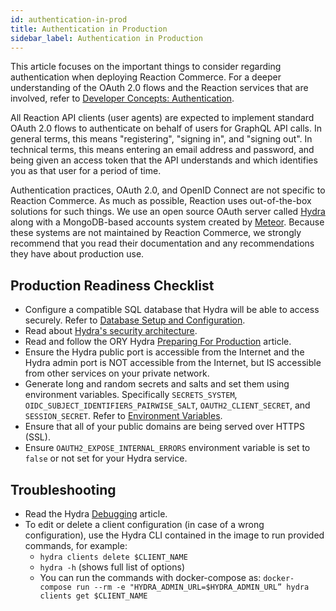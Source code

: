 ```yaml
---
id: authentication-in-prod
title: Authentication in Production
sidebar_label: Authentication in Production
---
```


This article focuses on the important things to consider regarding authentication when deploying Reaction Commerce. For a deeper understanding of the OAuth 2.0 flows and the Reaction services that are involved, refer to [Developer Concepts: Authentication](./developer-authentication).

All Reaction API clients (user agents) are expected to implement standard OAuth 2.0 flows to authenticate on behalf of users for GraphQL API calls. In general terms, this means "registering", "signing in", and "signing out". In technical terms, this means entering an email address and password, and being given an access token that the API understands and which identifies you as that user for a period of time.

Authentication practices, OAuth 2.0, and OpenID Connect are not specific to Reaction Commerce. As much as possible, Reaction uses out-of-the-box solutions for such things. We use an open source OAuth server called [Hydra](https://www.ory.sh/docs/hydra/) along with a MongoDB-based accounts system created by [Meteor](https://docs.meteor.com/api/accounts.html). Because these systems are not maintained by Reaction Commerce, we strongly recommend that you read their documentation and any recommendations they have about production use.

## Production Readiness Checklist

- Configure a compatible SQL database that Hydra will be able to access securely. Refer to [Database Setup and Configuration](https://www.ory.sh/docs/hydra/dependencies-environment).
- Read about [Hydra's security architecture](https://www.ory.sh/docs/hydra/security-architecture).
- Read and follow the ORY Hydra [Preparing For Production](https://www.ory.sh/docs/hydra/production) article.
- Ensure the Hydra public port is accessible from the Internet and the Hydra admin port is NOT accessible from the Internet, but IS accessible from other services on your private network.
- Generate long and random secrets and salts and set them using environment variables. Specifically `SECRETS_SYSTEM`, `OIDC_SUBJECT_IDENTIFIERS_PAIRWISE_SALT`, `OAUTH2_CLIENT_SECRET`, and `SESSION_SECRET`. Refer to [Environment Variables](./environment-variables).
- Ensure that all of your public domains are being served over HTTPS (SSL).
- Ensure `OAUTH2_EXPOSE_INTERNAL_ERRORS` environment variable is set to `false` or not set for your Hydra service.

## Troubleshooting

- Read the Hydra [Debugging](https://www.ory.sh/docs/hydra/debugging) article.
- To edit or delete a client configuration (in case of a wrong configuration), use the Hydra CLI contained in the image to run provided commands, for example:
    - `hydra clients delete $CLIENT_NAME`
    - `hydra -h` (shows full list of options)
    - You can run the commands with docker-compose as: `docker-compose run --rm -e "HYDRA_ADMIN_URL=$HYDRA_ADMIN_URL” hydra clients get $CLIENT_NAME`
